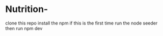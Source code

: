# Nutrition-

clone this repo
install the npm
if this is the first time run the node seeder
then run npm dev

